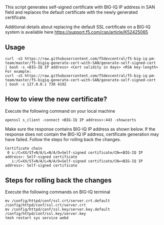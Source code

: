 This script generates self-signed certificate with BIG-IQ IP address in SAN field and replaces the default certificate with the newly generated certificate.

Additional details about replacing the default SSL certificate on a BIG-IQ system is available here
https://support.f5.com/csp/article/K52425065

Usage
-----
```
curl -sS https://raw.githubusercontent.com/f5devcentral/f5-big-iq-pm-team/master/f5-bigiq-generate-cert-with-SAN/generate-self-signed-cert | bash -s <BIG-IQ IP address> <Cert validity in days> <RSA key-length>
For example:
curl -sS https://raw.githubusercontent.com/f5devcentral/f5-big-iq-pm-team/master/f5-bigiq-generate-cert-with-SAN/generate-self-signed-cert | bash -s 127.0.0.1 730 4192
```

How to view the new certificate?
---
Execute the following command on your local machine
```
openssl s_client -connect <BIG-IQ IP address>:443 -showcerts
```
Make sure the response contains BIG-IQ IP address as shown below. If the response does not contain the BIG-IQ IP address, 
certificate generation may have failed. Follow the steps for rolling back the changes.
```
Certificate chain
 0 s:/C=XX/ST=N/A/L=N/A/O=Self-signed certificate/CN=<BIG-IQ IP address>: Self-signed certificate
   i:/C=XX/ST=N/A/L=N/A/O=Self-signed certificate/CN=<BIG-IQ IP address>: Self-signed certificate
```

Steps for rolling back the changes
-----
Execute the following commands on BIG-IQ terminal
```
mv /config/httpd/conf/ssl.crt/server.crt.default /config/httpd/conf/ssl.crt/server.crt
mv /config/httpd/conf/ssl.key/server.key.default /config/httpd/conf/ssl.key/server.key
tmsh restart sys service webd
```